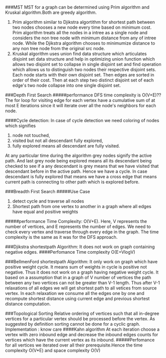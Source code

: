 ###MST
MST for a graph can be determined using Prim algorithm and Kruskal algorithm.Both are greedy algorithm. 
1. Prim algorithm similar to Djikstra algortithm for shortest path between two nodes chooses a new node every time based on minimum cost. Prim algorithm treats all the nodes in a intree as a single node and considers the non tree node with minimum distance from any of intree node. While the Djikstra algorithm chooses to minimumize distance to any non tree node from the original src node.
2. Kruskal algorithm uses union find data structure which articulates disjoint set data structure and help in optimizing union function which allows two disjoint set to collapse in single disjoint set and find operation which allows us to distinguish two nodes their respective disjoint sets. Each node starts with their own disjoint set. Then edges are sorted in order of their cost. Then at each step two distinct disjoint set of each edge's two node   collapse into one single disjoint set.

###Depth First Search
#####performance
DFS time complexity is O(V+E)??The for loop for visiting edge for each vertex have a cumulative sum of at most E iterations since it will iterate over all the node's neighbors for each node. 

####Cycle detection:
In case of cycle detection we need coloring of nodes which signifies 
1. node not touched, 
2. visited but not all descendant fully explored, 
3. fully explored means all descendant are fully visited. 

At any particular time during the algorithm grey nodes signify the active path. And last grey node being explored means all its descendant being checked to see if a any descendant is grey means that we have visited that descendant before in the active path. Hence we have a cycle. In case descendant is fully explored that means we have a cross edge that means current path is connecting to other path which is explored before.

###Breadth First Search
#####Use Case
1. detect cycle and traverse all nodes
2. Shortest path from one vertex to another in a graph where all edges have equal and positive weights

#####performance
Time Complexity: O(V+E). Here, V represents the number of vertices, and E represents the number of edges. We need to check every vertex and traverse through every edge in the graph. The time complexity is the same as it was for the DFS approach.

###Djikstra shortestpath Algorithm:
It does not work on graph containing negative edges.
####Perfomance
Time complexity O(E+VlogV)

###BellmenFord shortestpath Algorithm:
It only work on graph which have positive weight cycle. It means sum of weights in cycle is positive not negative. Thus it does not work on a graph having negative weight cycle.
It based on a assumption that in a graph of V number of vertices the path between any two vertices can not be greater than V-1 length. Thus after V-1 relaxations of all edges we will get shortest path to all vetices from source vertex. In each relaxation we consume all the edges one by one and recompute shortest distance using current edge and previous shortest distance computation.  

###Topological Sorting
Relative ordering of vertices such that all in-degree vertices for a particular vertex should be processed before the vertex. As suggested by definition sorting cannot be done for a cyclic graph.
Implementation : know care
####Kahn algorithm
At each iteration choose a vertex with zero inbound edge and decrease the inbound edges counts for vertices which have the current vertex as its inbound.
#####Perfomance
for all vertices we iterated over all their prerequisite.Hence the time complexity O(V*E) and space complexity O(V)
